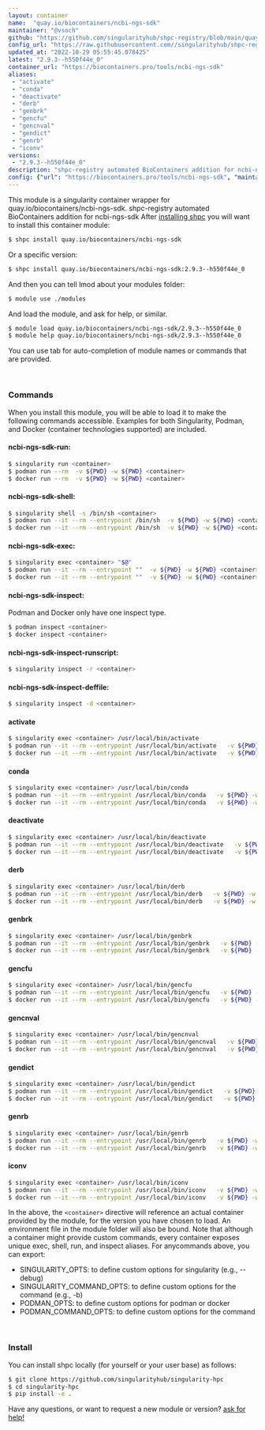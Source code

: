 ```yaml
---
layout: container
name:  "quay.io/biocontainers/ncbi-ngs-sdk"
maintainer: "@vsoch"
github: "https://github.com/singularityhub/shpc-registry/blob/main/quay.io/biocontainers/ncbi-ngs-sdk/container.yaml"
config_url: "https://raw.githubusercontent.com//singularityhub/shpc-registry/main/quay.io/biocontainers/ncbi-ngs-sdk/container.yaml"
updated_at: "2022-10-29 05:55:45.078425"
latest: "2.9.3--h550f44e_0"
container_url: "https://biocontainers.pro/tools/ncbi-ngs-sdk"
aliases:
 - "activate"
 - "conda"
 - "deactivate"
 - "derb"
 - "genbrk"
 - "gencfu"
 - "gencnval"
 - "gendict"
 - "genrb"
 - "iconv"
versions:
 - "2.9.3--h550f44e_0"
description: "shpc-registry automated BioContainers addition for ncbi-ngs-sdk"
config: {"url": "https://biocontainers.pro/tools/ncbi-ngs-sdk", "maintainer": "@vsoch", "description": "shpc-registry automated BioContainers addition for ncbi-ngs-sdk", "latest": {"2.9.3--h550f44e_0": "sha256:1c812d0ca140f83a5d6ffe5ddcae56ba22b0ce1319c874e3e686eee3f3da4b4b"}, "tags": {"2.9.3--h550f44e_0": "sha256:1c812d0ca140f83a5d6ffe5ddcae56ba22b0ce1319c874e3e686eee3f3da4b4b"}, "docker": "quay.io/biocontainers/ncbi-ngs-sdk", "aliases": {"activate": "/usr/local/bin/activate", "conda": "/usr/local/bin/conda", "deactivate": "/usr/local/bin/deactivate", "derb": "/usr/local/bin/derb", "genbrk": "/usr/local/bin/genbrk", "gencfu": "/usr/local/bin/gencfu", "gencnval": "/usr/local/bin/gencnval", "gendict": "/usr/local/bin/gendict", "genrb": "/usr/local/bin/genrb", "iconv": "/usr/local/bin/iconv"}}
---
```


This module is a singularity container wrapper for quay.io/biocontainers/ncbi-ngs-sdk.
shpc-registry automated BioContainers addition for ncbi-ngs-sdk
After [installing shpc](#install) you will want to install this container module:


```bash
$ shpc install quay.io/biocontainers/ncbi-ngs-sdk
```

Or a specific version:

```bash
$ shpc install quay.io/biocontainers/ncbi-ngs-sdk:2.9.3--h550f44e_0
```

And then you can tell lmod about your modules folder:

```bash
$ module use ./modules
```

And load the module, and ask for help, or similar.

```bash
$ module load quay.io/biocontainers/ncbi-ngs-sdk/2.9.3--h550f44e_0
$ module help quay.io/biocontainers/ncbi-ngs-sdk/2.9.3--h550f44e_0
```

You can use tab for auto-completion of module names or commands that are provided.

<br>

### Commands

When you install this module, you will be able to load it to make the following commands accessible.
Examples for both Singularity, Podman, and Docker (container technologies supported) are included.

#### ncbi-ngs-sdk-run:

```bash
$ singularity run <container>
$ podman run --rm  -v ${PWD} -w ${PWD} <container>
$ docker run --rm  -v ${PWD} -w ${PWD} <container>
```

#### ncbi-ngs-sdk-shell:

```bash
$ singularity shell -s /bin/sh <container>
$ podman run --it --rm --entrypoint /bin/sh  -v ${PWD} -w ${PWD} <container>
$ docker run --it --rm --entrypoint /bin/sh  -v ${PWD} -w ${PWD} <container>
```

#### ncbi-ngs-sdk-exec:

```bash
$ singularity exec <container> "$@"
$ podman run --it --rm --entrypoint ""  -v ${PWD} -w ${PWD} <container> "$@"
$ docker run --it --rm --entrypoint ""  -v ${PWD} -w ${PWD} <container> "$@"
```

#### ncbi-ngs-sdk-inspect:

Podman and Docker only have one inspect type.

```bash
$ podman inspect <container>
$ docker inspect <container>
```

#### ncbi-ngs-sdk-inspect-runscript:

```bash
$ singularity inspect -r <container>
```

#### ncbi-ngs-sdk-inspect-deffile:

```bash
$ singularity inspect -d <container>
```


#### activate

```bash
$ singularity exec <container> /usr/local/bin/activate
$ podman run --it --rm --entrypoint /usr/local/bin/activate   -v ${PWD} -w ${PWD} <container> -c " $@"
$ docker run --it --rm --entrypoint /usr/local/bin/activate   -v ${PWD} -w ${PWD} <container> -c " $@"
```


#### conda

```bash
$ singularity exec <container> /usr/local/bin/conda
$ podman run --it --rm --entrypoint /usr/local/bin/conda   -v ${PWD} -w ${PWD} <container> -c " $@"
$ docker run --it --rm --entrypoint /usr/local/bin/conda   -v ${PWD} -w ${PWD} <container> -c " $@"
```


#### deactivate

```bash
$ singularity exec <container> /usr/local/bin/deactivate
$ podman run --it --rm --entrypoint /usr/local/bin/deactivate   -v ${PWD} -w ${PWD} <container> -c " $@"
$ docker run --it --rm --entrypoint /usr/local/bin/deactivate   -v ${PWD} -w ${PWD} <container> -c " $@"
```


#### derb

```bash
$ singularity exec <container> /usr/local/bin/derb
$ podman run --it --rm --entrypoint /usr/local/bin/derb   -v ${PWD} -w ${PWD} <container> -c " $@"
$ docker run --it --rm --entrypoint /usr/local/bin/derb   -v ${PWD} -w ${PWD} <container> -c " $@"
```


#### genbrk

```bash
$ singularity exec <container> /usr/local/bin/genbrk
$ podman run --it --rm --entrypoint /usr/local/bin/genbrk   -v ${PWD} -w ${PWD} <container> -c " $@"
$ docker run --it --rm --entrypoint /usr/local/bin/genbrk   -v ${PWD} -w ${PWD} <container> -c " $@"
```


#### gencfu

```bash
$ singularity exec <container> /usr/local/bin/gencfu
$ podman run --it --rm --entrypoint /usr/local/bin/gencfu   -v ${PWD} -w ${PWD} <container> -c " $@"
$ docker run --it --rm --entrypoint /usr/local/bin/gencfu   -v ${PWD} -w ${PWD} <container> -c " $@"
```


#### gencnval

```bash
$ singularity exec <container> /usr/local/bin/gencnval
$ podman run --it --rm --entrypoint /usr/local/bin/gencnval   -v ${PWD} -w ${PWD} <container> -c " $@"
$ docker run --it --rm --entrypoint /usr/local/bin/gencnval   -v ${PWD} -w ${PWD} <container> -c " $@"
```


#### gendict

```bash
$ singularity exec <container> /usr/local/bin/gendict
$ podman run --it --rm --entrypoint /usr/local/bin/gendict   -v ${PWD} -w ${PWD} <container> -c " $@"
$ docker run --it --rm --entrypoint /usr/local/bin/gendict   -v ${PWD} -w ${PWD} <container> -c " $@"
```


#### genrb

```bash
$ singularity exec <container> /usr/local/bin/genrb
$ podman run --it --rm --entrypoint /usr/local/bin/genrb   -v ${PWD} -w ${PWD} <container> -c " $@"
$ docker run --it --rm --entrypoint /usr/local/bin/genrb   -v ${PWD} -w ${PWD} <container> -c " $@"
```


#### iconv

```bash
$ singularity exec <container> /usr/local/bin/iconv
$ podman run --it --rm --entrypoint /usr/local/bin/iconv   -v ${PWD} -w ${PWD} <container> -c " $@"
$ docker run --it --rm --entrypoint /usr/local/bin/iconv   -v ${PWD} -w ${PWD} <container> -c " $@"
```



In the above, the `<container>` directive will reference an actual container provided
by the module, for the version you have chosen to load. An environment file in the
module folder will also be bound. Note that although a container
might provide custom commands, every container exposes unique exec, shell, run, and
inspect aliases. For anycommands above, you can export:

 - SINGULARITY_OPTS: to define custom options for singularity (e.g., --debug)
 - SINGULARITY_COMMAND_OPTS: to define custom options for the command (e.g., -b)
 - PODMAN_OPTS: to define custom options for podman or docker
 - PODMAN_COMMAND_OPTS: to define custom options for the command

<br>

### Install

You can install shpc locally (for yourself or your user base) as follows:

```bash
$ git clone https://github.com/singularityhub/singularity-hpc
$ cd singularity-hpc
$ pip install -e .
```

Have any questions, or want to request a new module or version? [ask for help!](https://github.com/singularityhub/singularity-hpc/issues)